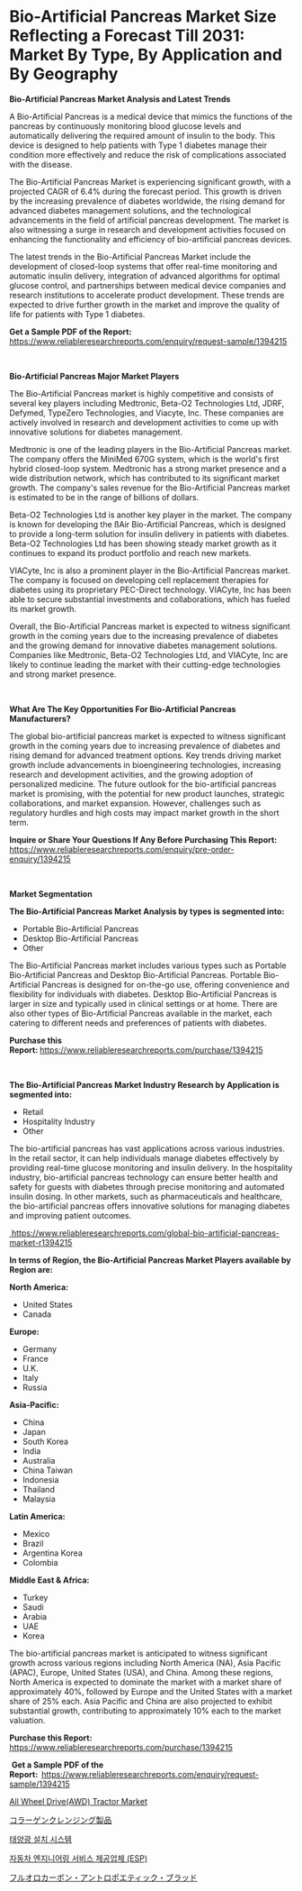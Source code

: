 <p><h1>Bio-Artificial Pancreas Market Size Reflecting a Forecast Till 2031: Market By Type, By Application and By Geography</h1></p><p><strong>Bio-Artificial Pancreas Market Analysis and Latest Trends</strong></p>
<p><p>A Bio-Artificial Pancreas is a medical device that mimics the functions of the pancreas by continuously monitoring blood glucose levels and automatically delivering the required amount of insulin to the body. This device is designed to help patients with Type 1 diabetes manage their condition more effectively and reduce the risk of complications associated with the disease.</p><p>The Bio-Artificial Pancreas Market is experiencing significant growth, with a projected CAGR of 6.4% during the forecast period. This growth is driven by the increasing prevalence of diabetes worldwide, the rising demand for advanced diabetes management solutions, and the technological advancements in the field of artificial pancreas development. The market is also witnessing a surge in research and development activities focused on enhancing the functionality and efficiency of bio-artificial pancreas devices.</p><p>The latest trends in the Bio-Artificial Pancreas Market include the development of closed-loop systems that offer real-time monitoring and automatic insulin delivery, integration of advanced algorithms for optimal glucose control, and partnerships between medical device companies and research institutions to accelerate product development. These trends are expected to drive further growth in the market and improve the quality of life for patients with Type 1 diabetes.</p></p>
<p><strong>Get a Sample PDF of the Report:&nbsp;</strong> <a href="https://www.reliableresearchreports.com/enquiry/request-sample/1394215">https://www.reliableresearchreports.com/enquiry/request-sample/1394215</a></p>
<p>&nbsp;</p>
<p><strong>Bio-Artificial Pancreas Major Market Players</strong></p>
<p><p>The Bio-Artificial Pancreas market is highly competitive and consists of several key players including Medtronic, Beta-O2 Technologies Ltd, JDRF, Defymed, TypeZero Technologies, and Viacyte, Inc. These companies are actively involved in research and development activities to come up with innovative solutions for diabetes management.</p><p>Medtronic is one of the leading players in the Bio-Artificial Pancreas market. The company offers the MiniMed 670G system, which is the world's first hybrid closed-loop system. Medtronic has a strong market presence and a wide distribution network, which has contributed to its significant market growth. The company's sales revenue for the Bio-Artificial Pancreas market is estimated to be in the range of billions of dollars.</p><p>Beta-O2 Technologies Ltd is another key player in the market. The company is known for developing the ßAir Bio-Artificial Pancreas, which is designed to provide a long-term solution for insulin delivery in patients with diabetes. Beta-O2 Technologies Ltd has been showing steady market growth as it continues to expand its product portfolio and reach new markets.</p><p>VIACyte, Inc is also a prominent player in the Bio-Artificial Pancreas market. The company is focused on developing cell replacement therapies for diabetes using its proprietary PEC-Direct technology. VIACyte, Inc has been able to secure substantial investments and collaborations, which has fueled its market growth.</p><p>Overall, the Bio-Artificial Pancreas market is expected to witness significant growth in the coming years due to the increasing prevalence of diabetes and the growing demand for innovative diabetes management solutions. Companies like Medtronic, Beta-O2 Technologies Ltd, and VIACyte, Inc are likely to continue leading the market with their cutting-edge technologies and strong market presence.</p></p>
<p>&nbsp;</p>
<p><strong>What Are The Key Opportunities For Bio-Artificial Pancreas Manufacturers?</strong></p>
<p><p>The global bio-artificial pancreas market is expected to witness significant growth in the coming years due to increasing prevalence of diabetes and rising demand for advanced treatment options. Key trends driving market growth include advancements in bioengineering technologies, increasing research and development activities, and the growing adoption of personalized medicine. The future outlook for the bio-artificial pancreas market is promising, with the potential for new product launches, strategic collaborations, and market expansion. However, challenges such as regulatory hurdles and high costs may impact market growth in the short term.</p></p>
<p><strong>Inquire or Share Your Questions If Any Before Purchasing This Report:</strong> <a href="https://www.reliableresearchreports.com/enquiry/pre-order-enquiry/1394215">https://www.reliableresearchreports.com/enquiry/pre-order-enquiry/1394215</a></p>
<p>&nbsp;</p>
<p><strong>Market Segmentation</strong></p>
<p><strong>The Bio-Artificial Pancreas Market Analysis by types is segmented into:</strong></p>
<p><ul><li>Portable Bio-Artificial Pancreas</li><li>Desktop Bio-Artificial Pancreas</li><li>Other</li></ul></p>
<p><p>The Bio-Artificial Pancreas market includes various types such as Portable Bio-Artificial Pancreas and Desktop Bio-Artificial Pancreas. Portable Bio-Artificial Pancreas is designed for on-the-go use, offering convenience and flexibility for individuals with diabetes. Desktop Bio-Artificial Pancreas is larger in size and typically used in clinical settings or at home. There are also other types of Bio-Artificial Pancreas available in the market, each catering to different needs and preferences of patients with diabetes.</p></p>
<p><strong>Purchase this Report:&nbsp;</strong><a href="https://www.reliableresearchreports.com/purchase/1394215">https://www.reliableresearchreports.com/purchase/1394215</a></p>
<p>&nbsp;</p>
<p><strong>The Bio-Artificial Pancreas Market Industry Research by Application is segmented into:</strong></p>
<p><ul><li>Retail</li><li>Hospitality Industry</li><li>Other</li></ul></p>
<p><p>The bio-artificial pancreas has vast applications across various industries. In the retail sector, it can help individuals manage diabetes effectively by providing real-time glucose monitoring and insulin delivery. In the hospitality industry, bio-artificial pancreas technology can ensure better health and safety for guests with diabetes through precise monitoring and automated insulin dosing. In other markets, such as pharmaceuticals and healthcare, the bio-artificial pancreas offers innovative solutions for managing diabetes and improving patient outcomes.</p></p>
<p><a href="https://www.reliableresearchreports.com/global-bio-artificial-pancreas-market-r1394215">&nbsp;https://www.reliableresearchreports.com/global-bio-artificial-pancreas-market-r1394215</a></p>
<p><strong>In terms of Region, the Bio-Artificial Pancreas Market Players available by Region are:</strong></p>
<p>
    <p> <strong> North America: </strong>
        <ul>
            <li>United States</li>
            <li>Canada</li>
        </ul>
        </p> 
    <p> <strong> Europe: </strong>
        <ul>
            <li>Germany</li>
            <li>France</li>
            <li>U.K.</li>
            <li>Italy</li>
            <li>Russia</li>
        </ul>
        </p> 
    <p> <strong> Asia-Pacific: </strong>
        <ul>
            <li>China</li>
            <li>Japan</li>
            <li>South Korea</li>
            <li>India</li>
            <li>Australia</li>
            <li>China Taiwan</li>
            <li>Indonesia</li>
            <li>Thailand</li>
            <li>Malaysia</li>
        </ul>
        </p> 
    <p> <strong> Latin America: </strong>
        <ul>
            <li>Mexico</li>
            <li>Brazil</li>
            <li>Argentina Korea</li>
            <li>Colombia</li>
        </ul>
        </p> 
    <p> <strong> Middle East & Africa: </strong>
        <ul>
            <li>Turkey</li>
            <li>Saudi</li>
            <li>Arabia</li>
            <li>UAE</li>
            <li>Korea</li>
        </ul>
    </p>
    </p>
<p><p>The bio-artificial pancreas market is anticipated to witness significant growth across various regions including North America (NA), Asia Pacific (APAC), Europe, United States (USA), and China. Among these regions, North America is expected to dominate the market with a market share of approximately 40%, followed by Europe and the United States with a market share of 25% each. Asia Pacific and China are also projected to exhibit substantial growth, contributing to approximately 10% each to the market valuation.</p></p>
<p><strong>Purchase this Report: </strong><a href="https://www.reliableresearchreports.com/purchase/1394215">https://www.reliableresearchreports.com/purchase/1394215</a></p>
<p>&nbsp;<strong>Get a Sample PDF of the Report:&nbsp;&nbsp;</strong><a href="https://www.reliableresearchreports.com/enquiry/request-sample/1394215">https://www.reliableresearchreports.com/enquiry/request-sample/1394215</a></p>
<p><strong></strong></p>
<p><p><a href="https://github.com/dx0328/Market-Research-Report-List-2/blob/main/all-wheel-driveawd-tractor-market.md">All Wheel Drive(AWD) Tractor Market</a></p><p><a href="https://github.com/ksxzwxabcuynh011/Market-Research-Report-List-2/blob/main/214134489690.md">コラーゲンクレンジング製品</a></p><p><a href="https://medium.com/@bartlakin95/%ED%83%9C%EC%96%91%EA%B4%91-%EC%84%A4%EC%B9%98-%EC%8B%9C%EC%8A%A4%ED%85%9C-%EC%8B%9C%EC%9E%A5-%EA%B7%9C%EB%AA%A8-cagr-%ED%8A%B8%EB%A0%8C%EB%93%9C-2024-2030-fda27effd1db">태양광 설치 시스템</a></p><p><a href="https://github.com/trmesnao7959541/Market-Research-Report-List-2/blob/main/321354082307.md">자동차 엔지니어링 서비스 제공업체 (ESP)</a></p><p><a href="https://github.com/mcbeesbxa270/Market-Research-Report-List-2/blob/main/896730589691.md">フルオロカーボン・アントロポエティック・ブラッド</a></p></p>